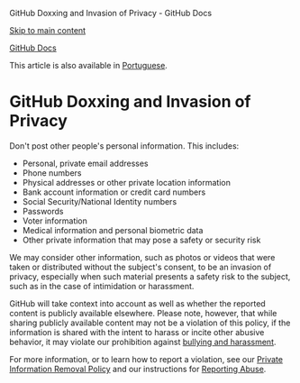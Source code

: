 GitHub Doxxing and Invasion of Privacy - GitHub Docs

[Skip to main content](#main-content)

[](/en)[GitHub Docs](/en)

This article is also available in [Portuguese](/pt/site-policy/acceptable-use-policies/github-doxxing-and-invasion-of-privacy).

GitHub Doxxing and Invasion of Privacy
==========

Don't post other people's personal information. This includes:

* Personal, private email addresses
* Phone numbers
* Physical addresses or other private location information
* Bank account information or credit card numbers
* Social Security/National Identity numbers
* Passwords
* Voter information
* Medical information and personal biometric data
* Other private information that may pose a safety or security risk

We may consider other information, such as photos or videos that were taken or distributed without the subject's consent, to be an invasion of privacy, especially when such material presents a safety risk to the subject, such as in the case of intimidation or harassment.

GitHub will take context into account as well as whether the reported content is publicly available elsewhere. Please note, however, that while sharing publicly available content may not be a violation of this policy, if the information is shared with the intent to harass or incite other abusive behavior, it may violate our prohibition against [bullying and harassment](/en/github/site-policy/github-bullying-and-harassment).

For more information, or to learn how to report a violation, see our [Private Information Removal Policy](/en/github/site-policy/github-private-information-removal-policy) and our instructions for [Reporting Abuse](/en/communities/maintaining-your-safety-on-github/reporting-abuse-or-spam).
